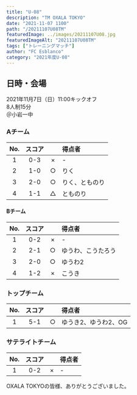 ```yaml
---
title: "U-08"
description: "TM OXALA TOKYO"
date: "2021-11-07 1100"
path: "/20211107U08TM"
featuredImage: ../images/20211107U08.jpg
featuredImageAlt: "20211107U08TM"
tags: ["トレーニングマッチ"]
author: "FC Esblanco"
category: "2021年度U-08"
---
```


## 日時・会場

2021年11月7日（日）11:00キックオフ  
8人制15分  
＠小岩一中

### Aチーム

| No.| スコア |   | 得点者  |
|:--:|:------:|:-:|:--------|
| 1  | 0-3 | × |- |
| 2  | 1-0 | ○ |りく |
| 3  | 2-0 | ○ |りく、とものり |
| 4  | 1-1 | △ |とものり |

#### Bチーム

| No.| スコア |   | 得点者  |
|:--:|:------:|:-:|:--------|
| 1  | 0-2 | × |- |
| 2  | 2-1 | ○ |ゆうわ、こうたろう |
| 3  | 2-0 | ○ |ゆうわ2 |
| 4  | 1-2 | × |こうき |

### トップチーム

| No.| スコア |   | 得点者  |
|:--:|:------:|:-:|:--------|
| 1  | 5-1 | ○ |ゆうき2、ゆうわ2、OG|

### サテライトチーム

| No.| スコア |   | 得点者  |
|:--:|:------:|:-:|:--------|
| 1  | 0-2 | × |- |

OXALA TOKYOの皆様、ありがとうございました。
